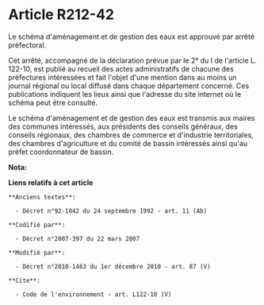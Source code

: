 # Article R212-42

Le schéma d'aménagement et de gestion des eaux est approuvé par arrêté préfectoral. 

Cet arrêté, accompagné de la déclaration prévue par le 2° du I de l'article L. 122-10, est publié au recueil des actes
administratifs de chacune des préfectures intéressées et fait l'objet d'une mention dans au moins un journal régional ou
local diffusé dans chaque département concerné. Ces publications indiquent les lieux ainsi que l'adresse du site internet où
le schéma peut être consulté. 

Le schéma d'aménagement et de gestion des eaux est transmis aux maires des communes intéressés, aux présidents des conseils
généraux, des conseils régionaux, des chambres de commerce et d'industrie territoriales, des chambres d'agriculture et du
comité de bassin intéressés ainsi qu'au préfet coordonnateur de bassin.

**Nota:**



**Liens relatifs à cet article**

	**Anciens textes**:

	  - Décret n°92-1042 du 24 septembre 1992 - art. 11 (Ab)

	**Codifié par**:

	  - Décret n°2007-397 du 22 mars 2007

	**Modifié par**:

	  - Décret n°2010-1463 du 1er décembre 2010 - art. 87 (V)

	**Cite**:

	  - Code de l'environnement - art. L122-10 (V)

